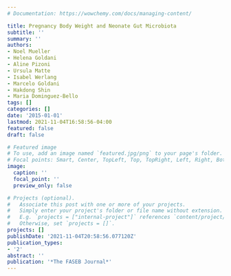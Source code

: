 ```yaml
---
# Documentation: https://wowchemy.com/docs/managing-content/

title: Pregnancy Body Weight and Neonate Gut Microbiota
subtitle: ''
summary: ''
authors:
- Noel Mueller
- Helena Goldani
- Aline Pizoni
- Ursula Matte
- Isabel Werlang
- Marcelo Goldani
- Hakdong Shin
- Maria Dominguez-Bello
tags: []
categories: []
date: '2015-01-01'
lastmod: 2021-11-04T16:58:56-04:00
featured: false
draft: false

# Featured image
# To use, add an image named `featured.jpg/png` to your page's folder.
# Focal points: Smart, Center, TopLeft, Top, TopRight, Left, Right, BottomLeft, Bottom, BottomRight.
image:
  caption: ''
  focal_point: ''
  preview_only: false

# Projects (optional).
#   Associate this post with one or more of your projects.
#   Simply enter your project's folder or file name without extension.
#   E.g. `projects = ["internal-project"]` references `content/project/deep-learning/index.md`.
#   Otherwise, set `projects = []`.
projects: []
publishDate: '2021-11-04T20:58:56.077120Z'
publication_types:
- '2'
abstract: ''
publication: '*The FASEB Journal*'
---
```

